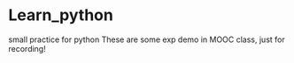 # Learn_python
small practice for python
These are some exp demo in MOOC class, just for recording!
